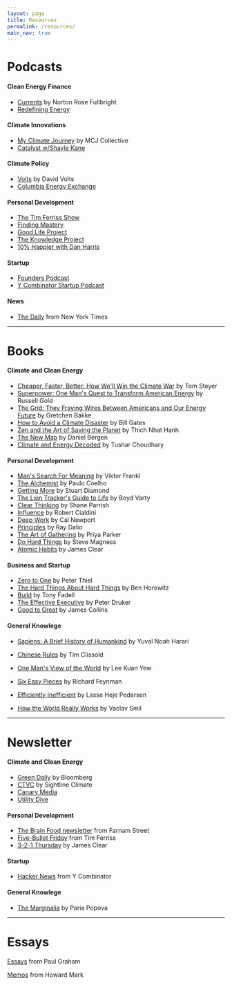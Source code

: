 ```yaml
---
layout: page
title: Resources
permalink: /resources/
main_nav: true
---
```


# Podcasts

#### Clean Energy Finance

- [Currents](https://www.projectfinance.law/podcasts/) by Norton Rose Fullbright
- [Redefining Energy](https://www.redefining-energy.com/)

#### Climate Innovations

- [My Climate Journey](https://mcj.vc/media/podcast) by MCJ Collective
- [Catalyst w/Shayle Kane](https://open.spotify.com/show/4C5Qx3wJn0GeTnDxIVYcAR)

#### Climate Policy

- [Volts](https://open.spotify.com/show/3dYMY5T3UZJLDKFQaA3tFS) by David Volts
- [Columbia Energy Exchange](https://www.energypolicy.columbia.edu/series/columbia-energy-exchange/)

#### Personal Development

- [The Tim Ferriss Show](https://tim.blog/podcast/)
- [Finding Mastery](https://findingmastery.com/podcast-start/)
- [Good Life Project](https://www.goodlifeproject.com/podcast/)
- [The Knowledge Project](https://fs.blog/episodes/)
- [10% Happier with Dan Harris](https://open.spotify.com/show/1CfW319UkBMVhCXfei8huv)

#### Startup

- [Founders Podcast](https://www.founderspodcast.com/) 
- [Y Combinator Startup Podcast](https://www.ycombinator.com/blog/tag/podcast)

#### News

- [The Daily](https://www.nytimes.com/column/the-daily) from New York Times



------

# Books

#### Climate and Clean Energy

- [Cheaper, Faster, Better: How We'll Win the Climate War](https://www.amazon.com/Cheaper-Better-Faster-Well-Climate/dp/1954118643) by Tom Steyer
- [Superpower: One Man's Quest to Transform American Energy](https://www.amazon.com/Superpower-Quest-Transform-American-Energy/dp/1501163582) by Russell Gold
- [The Grid: They Fraying Wires Between Americans and Our Energy Future](https://www.amazon.com/Grid-Fraying-Between-Americans-Energy-ebook/dp/B01DM9Q6CQ) by Gretchen Bakke
- [How to Avoid a Climate Disaster](https://www.amazon.com/How-Avoid-Climate-Disaster-Breakthroughs/dp/059321577X) by Bill Gates
- [Zen and the Art of Saving the Planet](https://www.amazon.com/Saving-Planet-Thich-Nhat-Hanh/dp/0062954792) by Thich Nhat Hanh
- [The New Map](https://www.amazon.com/New-Map-Energy-Climate-Nations/dp/1594206430) by Daniel Bergen
- [Climate and Energy Decoded](https://www.amazon.com/Climate-Energy-Decoded-Low-Carbon-Transition/dp/B0B92L1MKV) by Tushar Choudhary

#### Personal Development

- [Man's Search For Meaning](https://www.amazon.com/Mans-Search-Meaning-Viktor-Frankl-ebook/dp/B009U9S6FI?ref_=ast_author_mpb) by Viktor Frankl
- [The Alchemist](https://a.co/d/1LdjazI) by Paulo Coelho
- [Getting More](https://www.amazon.com/Getting-More-Negotiate-Succeed-Work/dp/0307716902) by Stuart Diamond
- [The Lion Tracker's Guide to Life](https://www.amazon.com/Lion-Trackers-Guide-Life-ebook/dp/B07LC9C7Q4) by Boyd Varty
- [Clear Thinking](https://www.amazon.com/Clear-Thinking-Turning-Ordinary-Extraordinary/dp/0593086112) by Shane Parrish
- [Influence](https://www.amazon.com/Influence-Psychology-Persuasion-Robert-Cialdini/dp/006124189X) by Robert Cialdini
- [Deep Work](https://www.amazon.com/Deep-Work-Focused-Success-Distracted/dp/1455586692) by Cal Newport
- [Principles](https://www.amazon.com/Principles-Life-Work-Ray-Dalio/dp/1501124021) by Ray Dalio
- [The Art of Gathering](https://www.amazon.com/Art-Gathering-How-Meet-Matters/dp/1594634920) by Priya Parker
- [Do Hard Things](https://a.co/d/aApKZRF) by Steve Magness
- [Atomic Habits](https://jamesclear.com/atomic-habits) by James Clear

#### Business and Startup

- [Zero to One](https://www.amazon.com/Zero-One-Notes-Startups-Future/dp/0804139296) by Peter Thiel
- [The Hard Things About Hard Things](https://www.amazon.com/Hard-Thing-About-Things-Building/dp/0062273205) by Ben Horowitz
- [Build](https://www.amazon.com/Build/dp/1787634116) by Tony Fadell
- [The Effective Executive](https://www.amazon.com/Effective-Executive-Definitive-Harperbusiness-Essentials/dp/0060833459) by Peter Druker
- [Good to Great](https://www.amazon.com/Good-Great-Some-Companies-Others/dp/0066620996) by James Collins

#### General Knowlege

- [Sapiens: A Brief History of Humankind](https://www.amazon.com/Sapiens-Humankind-Yuval-Noah-Harari/dp/0062316095) by Yuval Noah Harari

- [Chinese Rules](https://www.amazon.com/Chinese-Rules-Dengs-Timeless-Lessons/dp/0062316575) by Tim Clissold

- [One Man's View of the World](https://www.amazon.com/One-Mans-View-World-Kuan/dp/9814342564) by Lee Kuan Yew

- [Six Easy Pieces](https://www.amazon.com/Six-Easy-Pieces-Essentials-Explained/dp/0465025277) by Richard Feynman

- [Efficiently Inefficient](https://www.amazon.com/Efficiently-Inefficient-Invests-Market-Determined/dp/0691166196) by Lasse Heje Pedersen

- [How the World Really Works](https://www.amazon.com/How-World-Really-Works-Science/dp/0593297067) by Vaclav Smil

  

------

# Newsletter

#### Climate and Clean Energy

- [Green Daily](https://www.bloomberg.com/account/newsletters/green) by Bloomberg
- [CTVC](https://www.ctvc.co/tag/newsletter/) by Sightline Climate
- [Canary Media](https://www.canarymedia.com/)
- [Utility Dive](https://www.utilitydive.com/)

#### Personal Development

- [The Brain Food newsletter](https://www.founderspodcast.com/) from Farnam Street
- [Five-Bullet Friday](https://go.tim.blog/5-bullet-friday-1/) from Tim Ferriss
- [3-2-1 Thursday](https://jamesclear.com/3-2-1) by James Clear

#### Startup

- [Hacker News](https://news.ycombinator.com/) from Y Combinator

#### General Knowlege

- [The Marginalia](https://www.themarginalian.org/) by Paria Popova



------

# Essays

[Essays](https://paulgraham.com/articles.html) from Paul Graham

[Memos](https://www.oaktreecapital.com/insights) from Howard Mark













